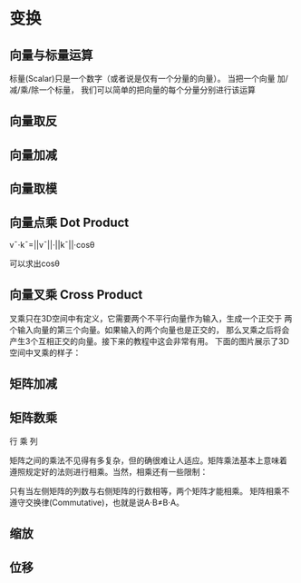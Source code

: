 # 变换
## 向量与标量运算
标量(Scalar)只是一个数字（或者说是仅有一个分量的向量）。 当把一个向量
加/减/乘/除一个标量， 我们可以简单的把向量的每个分量分别进行该运算

## 向量取反

## 向量加减

## 向量取模

## 向量点乘 Dot Product 
v¯⋅k¯=||v¯||⋅||k¯||⋅cosθ

可以求出cosθ


## 向量叉乘  Cross Product

叉乘只在3D空间中有定义，它需要两个不平行向量作为输入，生成一个正交于
两个输入向量的第三个向量。如果输入的两个向量也是正交的，
那么叉乘之后将会产生3个互相正交的向量。接下来的教程中这会非常有用。
下面的图片展示了3D空间中叉乘的样子：

## 矩阵加减

## 矩阵数乘
行 乘 列

矩阵之间的乘法不见得有多复杂，但的确很难让人适应。矩阵乘法基本上意味着
遵照规定好的法则进行相乘。当然，相乘还有一些限制：

只有当左侧矩阵的列数与右侧矩阵的行数相等，两个矩阵才能相乘。
矩阵相乘不遵守交换律(Commutative)，也就是说A⋅B≠B⋅A。

## 缩放

## 位移


